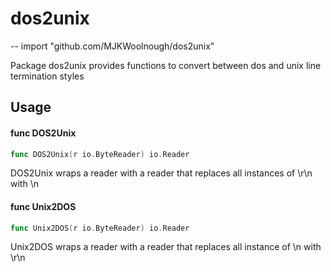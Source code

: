 # dos2unix
--
    import "github.com/MJKWoolnough/dos2unix"

Package dos2unix provides functions to convert between dos and unix line
termination styles

## Usage

#### func  DOS2Unix

```go
func DOS2Unix(r io.ByteReader) io.Reader
```
DOS2Unix wraps a reader with a reader that replaces all instances of \r\n with
\n

#### func  Unix2DOS

```go
func Unix2DOS(r io.ByteReader) io.Reader
```
Unix2DOS wraps a reader with a reader that replaces all instance of \n with \r\n
